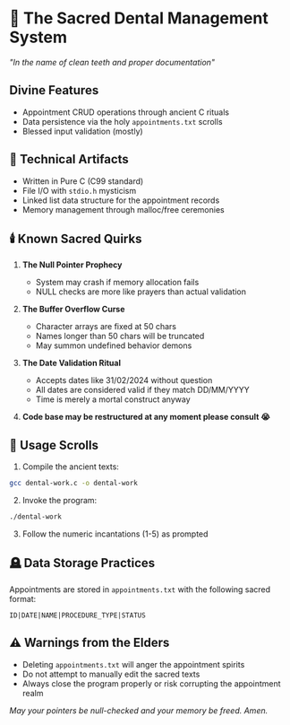 # 🦷 The Sacred Dental Management System 

*"In the name of clean teeth and proper documentation"*

## Divine Features

- Appointment CRUD operations through ancient C rituals
- Data persistence via the holy `appointments.txt` scrolls
- Blessed input validation (mostly)

## 🏺 Technical Artifacts

- Written in Pure C (C99 standard)
- File I/O with `stdio.h` mysticism 
- Linked list data structure for the appointment records
- Memory management through malloc/free ceremonies

## 🕯️ Known Sacred Quirks 

1. **The Null Pointer Prophecy**
   - System may crash if memory allocation fails
   - NULL checks are more like prayers than actual validation

2. **The Buffer Overflow Curse**
   - Character arrays are fixed at 50 chars
   - Names longer than 50 chars will be truncated
   - May summon undefined behavior demons

3. **The Date Validation Ritual**
   - Accepts dates like 31/02/2024 without question
   - All dates are considered valid if they match DD/MM/YYYY
   - Time is merely a mortal construct anyway

4. **Code base may be restructured at any moment please consult 😭**

## 📜 Usage Scrolls

1. Compile the ancient texts:
```bash
gcc dental-work.c -o dental-work
```

2. Invoke the program:
```bash
./dental-work
```

3. Follow the numeric incantations (1-5) as prompted

## 🪦 Data Storage Practices

Appointments are stored in `appointments.txt` with the following sacred format:
```
ID|DATE|NAME|PROCEDURE_TYPE|STATUS
```

## ⚠️ Warnings from the Elders

- Deleting `appointments.txt` will anger the appointment spirits
- Do not attempt to manually edit the sacred texts
- Always close the program properly or risk corrupting the appointment realm

*May your pointers be null-checked and your memory be freed. Amen.*